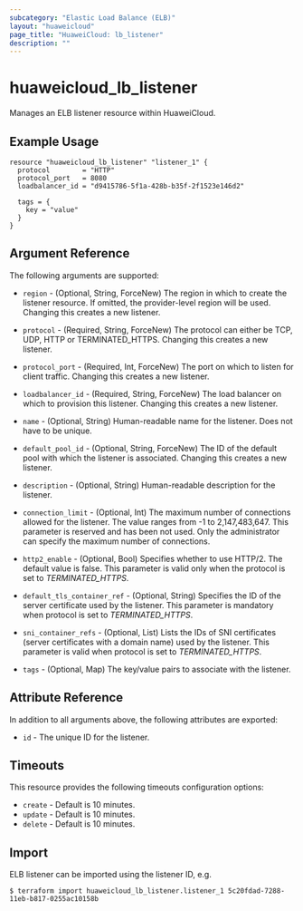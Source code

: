 ```yaml
---
subcategory: "Elastic Load Balance (ELB)"
layout: "huaweicloud"
page_title: "HuaweiCloud: lb_listener"
description: ""
---
```


# huaweicloud_lb_listener

Manages an ELB listener resource within HuaweiCloud.

## Example Usage

```hcl
resource "huaweicloud_lb_listener" "listener_1" {
  protocol        = "HTTP"
  protocol_port   = 8080
  loadbalancer_id = "d9415786-5f1a-428b-b35f-2f1523e146d2"

  tags = {
    key = "value"
  }
}
```

## Argument Reference

The following arguments are supported:

* `region` - (Optional, String, ForceNew) The region in which to create the listener resource. If omitted, the
  provider-level region will be used. Changing this creates a new listener.

* `protocol` - (Required, String, ForceNew) The protocol can either be TCP, UDP, HTTP or TERMINATED_HTTPS. Changing this
  creates a new listener.

* `protocol_port` - (Required, Int, ForceNew) The port on which to listen for client traffic. Changing this creates a
  new listener.

* `loadbalancer_id` - (Required, String, ForceNew) The load balancer on which to provision this listener. Changing this
  creates a new listener.

* `name` - (Optional, String) Human-readable name for the listener. Does not have to be unique.

* `default_pool_id` - (Optional, String, ForceNew) The ID of the default pool with which the listener is associated.
  Changing this creates a new listener.

* `description` - (Optional, String) Human-readable description for the listener.

* `connection_limit` - (Optional, Int) The maximum number of connections allowed for the listener. The value ranges from
  -1 to 2,147,483,647. This parameter is reserved and has been not used. Only the administrator can specify the maximum
  number of connections.

* `http2_enable` - (Optional, Bool) Specifies whether to use HTTP/2. The default value is false. This parameter is valid
  only when the protocol is set to *TERMINATED_HTTPS*.

* `default_tls_container_ref` - (Optional, String) Specifies the ID of the server certificate used by the listener. This
  parameter is mandatory when protocol is set to *TERMINATED_HTTPS*.

* `sni_container_refs` - (Optional, List) Lists the IDs of SNI certificates (server certificates with a domain name)
  used by the listener. This parameter is valid when protocol is set to *TERMINATED_HTTPS*.

* `tags` - (Optional, Map) The key/value pairs to associate with the listener.

## Attribute Reference

In addition to all arguments above, the following attributes are exported:

* `id` - The unique ID for the listener.

## Timeouts

This resource provides the following timeouts configuration options:

* `create` - Default is 10 minutes.
* `update` - Default is 10 minutes.
* `delete` - Default is 10 minutes.

## Import

ELB listener can be imported using the listener ID, e.g.

```
$ terraform import huaweicloud_lb_listener.listener_1 5c20fdad-7288-11eb-b817-0255ac10158b
```
